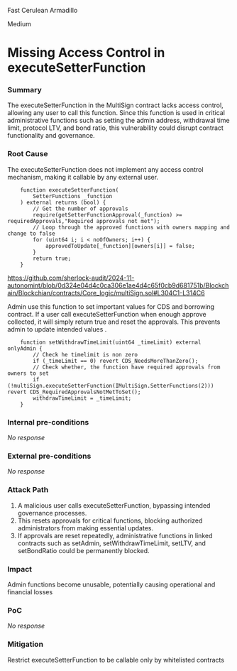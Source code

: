 Fast Cerulean Armadillo

Medium

# Missing Access Control in executeSetterFunction

### Summary

The executeSetterFunction in the MultiSign contract lacks access control, allowing any user to call this function. Since this function is used in critical administrative functions such as setting the admin address, withdrawal time limit, protocol LTV, and bond ratio, this vulnerability could disrupt contract functionality and governance.

### Root Cause

The executeSetterFunction does not implement any access control mechanism, making it callable by any external user.

```solidity
    function executeSetterFunction(
        SetterFunctions _function
    ) external returns (bool) {
        // Get the number of approvals
        require(getSetterFunctionApproval(_function) >= requiredApprovals,"Required approvals not met");
        // Loop through the approved functions with owners mapping and change to false
        for (uint64 i; i < noOfOwners; i++) {
            approvedToUpdate[_function][owners[i]] = false;
        }
        return true;
    }
```
https://github.com/sherlock-audit/2024-11-autonomint/blob/0d324e04d4c0ca306e1ae4d4c65f0cb9d681751b/Blockchain/Blockchian/contracts/Core_logic/multiSign.sol#L304C1-L314C6

Admin use this function to set important values for CDS and borrowing contract. If a user call executeSetterFunction when enough approve collected, it will simply return true and reset the approvals. This prevents admin to update intended values .

```solidity
    function setWithdrawTimeLimit(uint64 _timeLimit) external onlyAdmin {
        // Check he timelimit is non zero
        if (_timeLimit == 0) revert CDS_NeedsMoreThanZero();
        // Check whether, the function have required approvals from owners to set
        if (!multiSign.executeSetterFunction(IMultiSign.SetterFunctions(2))) revert CDS_RequiredApprovalsNotMetToSet();
        withdrawTimeLimit = _timeLimit;
    }
```

### Internal pre-conditions

_No response_

### External pre-conditions

_No response_

### Attack Path

1. A malicious user calls executeSetterFunction, bypassing intended governance processes.
2. This resets approvals for critical functions, blocking authorized administrators from making essential updates.
3. If approvals are reset repeatedly, administrative functions in linked contracts such as setAdmin, setWithdrawTimeLimit, setLTV, and setBondRatio could be permanently blocked.

### Impact

Admin functions become unusable, potentially causing operational and financial losses

### PoC

_No response_

### Mitigation

Restrict executeSetterFunction to be callable only by whitelisted contracts 